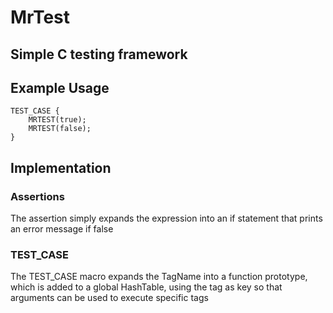 # MrTest
Simple C testing framework
---

## Example Usage

```
TEST_CASE {
	MRTEST(true);
	MRTEST(false);
}
```

## Implementation

### Assertions

The assertion simply expands the expression into an if statement that prints an error message if false

### TEST_CASE

The TEST_CASE macro expands the TagName into a function prototype, which is added to a global HashTable,
using the tag as key so that arguments can be used to execute specific tags
